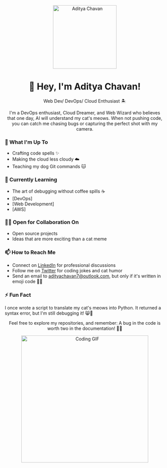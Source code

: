 <div align="center">
  <img src="https://your-image-url.com/your-image.png" alt="Aditya Chavan" width="200"/>
  <h1>👋 Hey, I'm Aditya Chavan!</h1>
  <p>Web Dev/ DevOps/ Cloud Enthusiast 🏝️</p>
  <p>I'm a DevOps enthusiast, Cloud Dreamer, and Web Wizard who believes that one day, AI will understand my cat's meows. When not pushing code, you can catch me chasing bugs or capturing the perfect shot with my camera.</p>
</div>

### 🔭 What I'm Up To
- Crafting code spells ✨
- Making the cloud less cloudy ☁️
- Teaching my dog Git commands 🐱

### 🌱 Currently Learning
- The art of debugging without coffee spills ☕
- [DevOps]
- [Web Development]
- [AWS]

### 👯‍♂️ Open for Collaboration On
- Open source projects
- Ideas that are more exciting than a cat meme

### 📫 How to Reach Me
- Connect on [LinkedIn](https://www.linkedin.com/in/adityachavan27) for professional discussions
- Follow me on [Twitter](https://twitter.com/moodyadii) for coding jokes and cat humor
- Send an email to adityachavan7@outlook.com, but only if it's written in emoji code 📧🤖

### ⚡ Fun Fact
I once wrote a script to translate my cat's meows into Python. It returned a syntax error, but I'm still debugging it! 😸🐾

<!---
moodyadi/moodyadi is a ✨ special ✨ repository because its `README.md` (this file) appears on your GitHub profile.
You can click the Preview link to take a look at your changes.
--->

<div align="center">
  <p>Feel free to explore my repositories, and remember: A bug in the code is worth two in the documentation! 🐛📖</p>
  <img src="https://your-animated-gif-url.com/your-animated-gif.gif" alt="Coding GIF" width="400"/>
</div>
